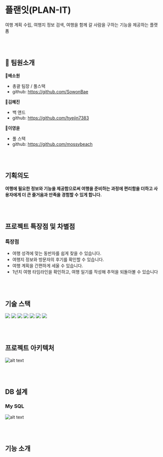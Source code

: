 # 플랜잇(PLAN-IT)
여행 계획 수립, 여행지 정보 검색, 여행을 함께 갈 사람을 구하는 기능을 제공하는 플랫폼  

<br><br>

## :information_desk_person: 팀원소개
**:yellow_heart:배소원**
 - 총괄 팀장 / 풀스택
 - github: https://github.com/SowonBae

**:blue_heart:김혜진**
 - 백 앤드
 - github: https://github.com/hyejin7383

**:green_heart:이영윤**
 - 풀 스택
 - github: https://github.com/mossybeach


<br><br>

## 기획의도
**여행에 필요한 정보와 기능을 제공함으로써 여행을 준비하는 과정에 편리함을 더하고 사용자에게 더 큰 즐거움과 만족을 경험할 수 있게 합니다.**

<br><br>

## 프로젝트 특장점 및 차별점
### 특장점
- 여행 성격에 맞는 동반자를 쉽게 찾을 수 있습니다.
- 여행지 정보와 방문자의 후기를 확인할 수 있습니다.
- 여행 계획을 간편하게 세울 수 있습니다.
- 1년치 여행 타임라인을 확인하고, 여행 일기를 작성해 추억을 되돌아볼 수 있습니다


<br><br>

## 기술 스택
<img src="https://img.shields.io/badge/React-61DAFB?style=flat-square&amp;logo=React&amp;logoColor=black">
<img src="https://img.shields.io/badge/Node.js-339933?style=flat-square&amp;logo=Node.js&amp;logoColor=white">
<img src="https://img.shields.io/badge/Vite-646CFF?style=flat-square&amp;logo=Vite&amp;logoColor=white">
<img src="https://img.shields.io/badge/Tailwind CSS-06B6D4?style=flat-square&amp;
logo=TailwindCSS&amp;logoColor=white">
<img src="https://img.shields.io/badge/Spring Boot-6DB33F?style=flat-square&amp;logo=SpringBoot&amp;logoColor=white">
<img src="https://img.shields.io/badge/Spring Security-6DB33F?style=flat-square&amp;logo=Spring Security&amp;logoColor=white">
<img src="https://img.shields.io/badge/MySQL-4479A1?style=flat-square&amp;logo=MySQL&amp;logoColor=white">

<br><br>

## 프로젝트 아키텍처
![alt text](image.png)

<br><br>

## DB 설계
### My SQL
![alt text](image-1.png)

<br><br>

## 기능 소개
